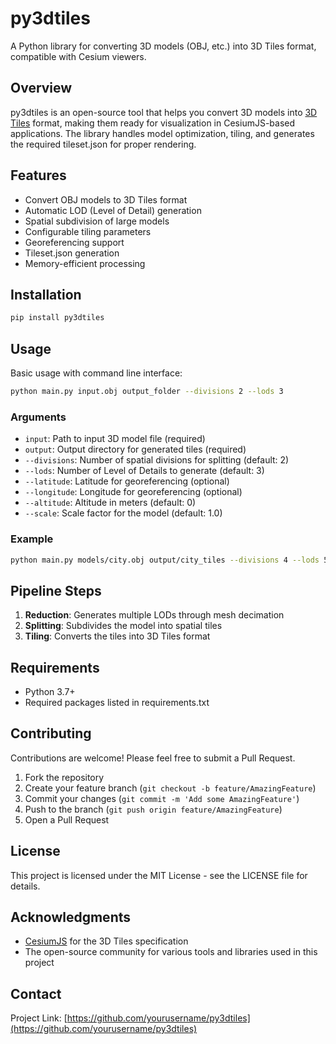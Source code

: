 # py3dtiles

A Python library for converting 3D models (OBJ, etc.) into 3D Tiles format, compatible with Cesium viewers.

## Overview

py3dtiles is an open-source tool that helps you convert 3D models into [3D Tiles](https://github.com/CesiumGS/3d-tiles) format, making them ready for visualization in CesiumJS-based applications. The library handles model optimization, tiling, and generates the required tileset.json for proper rendering.

## Features

- Convert OBJ models to 3D Tiles format
- Automatic LOD (Level of Detail) generation
- Spatial subdivision of large models
- Configurable tiling parameters
- Georeferencing support
- Tileset.json generation
- Memory-efficient processing

## Installation

```bash
pip install py3dtiles
```

## Usage

Basic usage with command line interface:

```bash
python main.py input.obj output_folder --divisions 2 --lods 3
```

### Arguments

- `input`: Path to input 3D model file (required)
- `output`: Output directory for generated tiles (required)
- `--divisions`: Number of spatial divisions for splitting (default: 2)
- `--lods`: Number of Level of Details to generate (default: 3)
- `--latitude`: Latitude for georeferencing (optional)
- `--longitude`: Longitude for georeferencing (optional)
- `--altitude`: Altitude in meters (default: 0)
- `--scale`: Scale factor for the model (default: 1.0)

### Example

```bash
python main.py models/city.obj output/city_tiles --divisions 4 --lods 5 --latitude 37.7749 --longitude -122.4194
```

## Pipeline Steps

1. **Reduction**: Generates multiple LODs through mesh decimation
2. **Splitting**: Subdivides the model into spatial tiles
3. **Tiling**: Converts the tiles into 3D Tiles format

## Requirements

- Python 3.7+
- Required packages listed in requirements.txt

## Contributing

Contributions are welcome! Please feel free to submit a Pull Request.

1. Fork the repository
2. Create your feature branch (`git checkout -b feature/AmazingFeature`)
3. Commit your changes (`git commit -m 'Add some AmazingFeature'`)
4. Push to the branch (`git push origin feature/AmazingFeature`)
5. Open a Pull Request

## License

This project is licensed under the MIT License - see the LICENSE file for details.

## Acknowledgments

- [CesiumJS](https://cesium.com/platform/cesiumjs/) for the 3D Tiles specification
- The open-source community for various tools and libraries used in this project

## Contact

Project Link: [https://github.com/yourusername/py3dtiles](https://github.com/yourusername/py3dtiles)